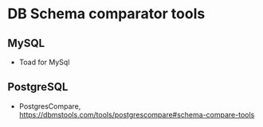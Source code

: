 # DB Schema comparator tools
## MySQL
- Toad for MySql
## PostgreSQL
- PostgresCompare, https://dbmstools.com/tools/postgrescompare#schema-compare-tools

